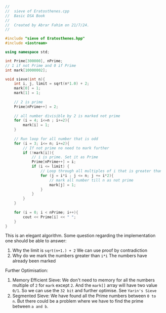 ```cpp
//
//  sieve of Eratosthenes.cpp
//  Basic DSA Book
//
//  Created by Abrar Fahim on 21/7/24.
//

#include "sieve of Eratosthenes.hpp"
#include <iostream>

using namespace std;

int Prime[300000], nPrime;
// 1 if not Prime and 0 if Prime
int mark[10000002];

void sieve(int n){
    int i, j, limit = sqrt(n*1.0) + 2;
    mark[0] = 1;
    mark[1] = 1;
    
    // 2 is prime
    Prime[nPrime++] = 2;
    
    // all number divisible by 2 is marked not prime
    for (i = 4; i<=n ; i+=2){
        mark[i] = 1;
    }
    
    // Run loop for all number that is odd
    for (i = 3; i<= n; i+=2){
        // If not prime no need to mark further
        if (!mark[i]){
            // i is prime. Set it as Prime
            Prime[nPrime++] = i;
            if (i <= limit) {
                // Loop through all multiples of i that is greater than i*i
                for (j = i*i ; j <= n; j += i*2){
			        // mark all number till n as not prime
                    mark[j] = 1;
                }
            }
        }
    }
    
    for (i = 0; i < nPrime; i++){
        cout << Prime[i] << " ";
    }
}
```

This is an elegant algorithm. Some question regarding the implementation one should be able to answer:
1. Why the limit is `sqrt(n+1.) + 2` 
		We can use proof by contradiction
2. Why do we mark the numbers greater than `i*i`
		The numbers have already been marked

Further Optimisation:
1. Memory Efficient Sieve: We don't need to memory for all the numbers multiple of `2` for `mark` except `2`. And the `mark[]` array will have two value `0/1`. So we can use the `32 bit` and further optimise. See  `Yarin's Sieve`
2. Segmented Sieve: We have found all the Prime numbers between `0 to n`. But there could be a problem where we have to find the prime between `a and b`.
